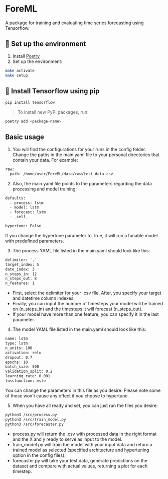# ForeML
A package for training and evaluating time series forecasting using Tensorflow.

## :brain: Set up the environment
1. Install [Poetry](https://python-poetry.org/docs/#installation)
2. Set up the environment:
```bash
make activate
make setup
```

## :mechanical_arm: Install Tensorflow using pip
```bash
pip install tensorflow
```

> To install new PyPI packages, run:
```bash
poetry add <package-name>
```

## Basic usage
1. You will find the configurations for your runs in the config folder.
   Change the paths in the main.yaml file to your personal directories that contain your data. For example:
```bash
raw:
  path: /home/user/ForeML/data/raw/test_data.csv
```
2. Also, the main.yaml file points to the parameters regarding the data processing and model training:
```bash
defaults:
  - process: lstm
  - model: lstm
  - forecast: lstm
  - _self_

hypertune: False
```
If you change the hypertune parameter to True, it will run a tunable model with predefined parameters.

3. The process YAML file listed in the main.yaml should look like this:
```bash
delimiter: ','
target_index: 5
date_index: 3
n_steps_in: 12
n_steps_out: 8
n_features: 1
```
- First, select the delimiter for your .csv file. After, you specify your target and datetime column indexes.
- Finally, you can input the number of timesteps your model will be trained on (n_steps_in) and the timesteps it will forecast (n_steps_out).
- If your model have more than one feature, you can specify it in the last parameter.

4. The model YAML file listed in the main.yaml should look like this:
```bash
name: lstm
type: lstm
n_units: 100
activation: relu
dropout: 0.7
epochs: 10
batch_size: 500
validation_split: 0.2
learning_rate: 0.001
lossfunction: msle
```
You can change the parameters in this file as you desire. Please note some of those won't cause any effect if you choose to hypertune.

5. When you have all ready and set, you can just run the files you desire:
```bash
python3 /src/process.py
python3 /src/train_model.py
python3 /src/forecaster.py
```
- process.py will return the .csv with processed data in the right format and the X and y ready to serve as input to the model.
- train_model.py will train the model with your input data and return a trained model as selected (specified architecture and hypertuning option in the config files).
- forecaster.py will take your test data, generate predictions on the dataset and compare with actual values, returning a plot for each timestep.